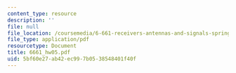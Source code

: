 ```yaml
---
content_type: resource
description: ''
file: null
file_location: /coursemedia/6-661-receivers-antennas-and-signals-spring-2003/5bf60e27ab42ec997b0538548401f40f_6661_hw05.pdf
file_type: application/pdf
resourcetype: Document
title: 6661_hw05.pdf
uid: 5bf60e27-ab42-ec99-7b05-38548401f40f
---
```

